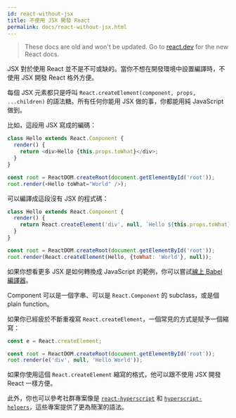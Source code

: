 ```yaml
---
id: react-without-jsx
title: 不使用 JSX 開發 React
permalink: docs/react-without-jsx.html
---
```


<div class="scary">

> These docs are old and won't be updated. Go to [react.dev](https://react.dev/) for the new React docs.

</div>

JSX 對於使用 React 並不是不可或缺的。當你不想在開發環境中設置編譯時，不使用 JSX 開發 React 格外方便。

每個 JSX 元素都只是呼叫 `React.createElement(component, props, ...children)` 的語法糖。所有任何你能用 JSX 做的事，你都能用純 JavaScript 做到。

比如，這段用 JSX 寫成的編碼：

```js
class Hello extends React.Component {
  render() {
    return <div>Hello {this.props.toWhat}</div>;
  }
}

const root = ReactDOM.createRoot(document.getElementById('root'));
root.render(<Hello toWhat="World" />);
```

可以編譯成這段沒有 JSX 的程式碼：

```js
class Hello extends React.Component {
  render() {
    return React.createElement('div', null, `Hello ${this.props.toWhat}`);
  }
}

const root = ReactDOM.createRoot(document.getElementById('root'));
root.render(React.createElement(Hello, {toWhat: 'World'}, null));
```

如果你想看更多 JSX 是如何轉換成 JavaScript 的範例，你可以嘗試[線上 Babel 編譯器](babel://jsx-simple-example)。

Component 可以是一個字串、可以是 `React.Component` 的 subclass，或是個 plain function。

如果你已經疲於不斷重複寫 `React.createElement`，一個常見的方式是賦予一個縮寫：

```js
const e = React.createElement;

const root = ReactDOM.createRoot(document.getElementById('root'));
root.render(e('div', null, 'Hello World'));
```

如果你使用這個 `React.createElement` 縮寫的格式，他可以跟不使用 JSX 開發 React 一樣方便。

此外，你也可以參考社群專案像是 [`react-hyperscript`](https://github.com/mlmorg/react-hyperscript) 和 [`hyperscript-helpers`](https://github.com/ohanhi/hyperscript-helpers)，這些專案提供了更為簡潔的語法。
